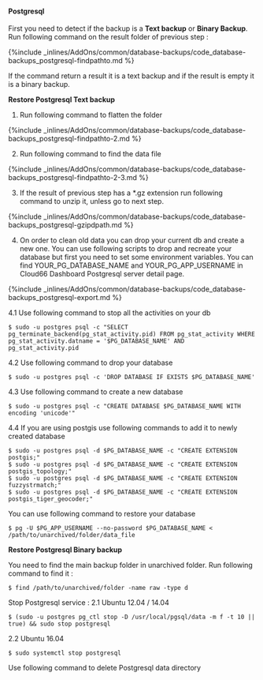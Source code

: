 

#### Postgresql

First you need to detect if the backup is a **Text backup** or **Binary Backup**.  Run following command on the result folder of previous step :



{%include _inlines/AddOns/common/database-backups/code_database-backups_postgresql-findpathto.md %}




If the command return a result it is a text backup and if the result is empty it is a binary backup.

**Restore Postgresql Text backup**
1. Run following command to flatten the folder 



{%include _inlines/AddOns/common/database-backups/code_database-backups_postgresql-findpathto-2.md %}




2. Run following command to find the data file



{%include _inlines/AddOns/common/database-backups/code_database-backups_postgresql-findpathto-2-3.md %}




3. If the result of previous step has a *.gz extension run following command to unzip it, unless go to next step.



{%include _inlines/AddOns/common/database-backups/code_database-backups_postgresql-gzipdpath.md %}




4. On order to clean old data you can drop your current db and create a new one. You can use following scripts to drop and recreate your database but first you need to set some environment variables.
You can find YOUR_PG_DATABASE_NAME and YOUR_PG_APP_USERNAME in Cloud66 Dashboard Postgresql server detail page.



{%include _inlines/AddOns/common/database-backups/code_database-backups_postgresql-export.md %}




4.1 Use following command to stop all the activities on your db 

```
$ sudo -u postgres psql -c "SELECT pg_terminate_backend(pg_stat_activity.pid) FROM pg_stat_activity WHERE pg_stat_activity.datname = '$PG_DATABASE_NAME' AND pg_stat_activity.pid 

```

4.2 Use following command to drop your database

```
$ sudo -u postgres psql -c 'DROP DATABASE IF EXISTS $PG_DATABASE_NAME'
```
4.3 Use following command to create a new database

```
$ sudo -u postgres psql -c "CREATE DATABASE $PG_DATABASE_NAME WITH encoding 'unicode'"
```
4.4 If you are using postgis use following commands to add it to newly created database

```
$ sudo -u postgres psql -d $PG_DATABASE_NAME -c "CREATE EXTENSION postgis;"
$ sudo -u postgres psql -d $PG_DATABASE_NAME -c "CREATE EXTENSION postgis_topology;"
$ sudo -u postgres psql -d $PG_DATABASE_NAME -c "CREATE EXTENSION fuzzystrmatch;"
$ sudo -u postgres psql -d $PG_DATABASE_NAME -c "CREATE EXTENSION postgis_tiger_geocoder;"
```

You can use following command to restore your database
```
$ pg -U $PG_APP_USERNAME --no-password $PG_DATABASE_NAME <  /path/to/unarchived/folder/data_file
```
**Restore Postgresql Binary backup**

You need to find the main backup folder in unarchived folder. Run following command to find it :
```
$ find /path/to/unarchived/folder -name raw -type d
```
Stop Postgresql service :
2.1 Ubuntu 12.04 / 14.04
```
$ (sudo -u postgres pg_ctl stop -D /usr/local/pgsql/data -m f -t 10 || true) && sudo stop postgresql
```
2.2 Ubuntu 16.04
```
$ sudo systemctl stop postgresql
```
Use following command to delete Postgresql data directory
